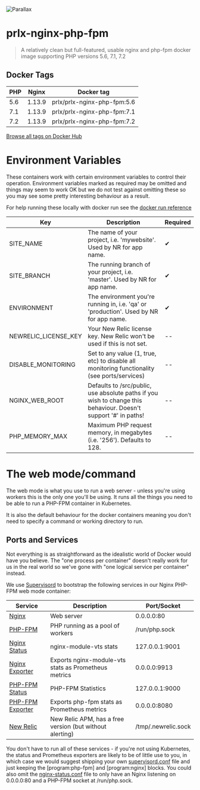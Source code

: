 ![Parallax](https://parallax.exposecms.com/parallax/img/logo.png "Parallax")

# prlx-nginx-php-fpm

> A relatively clean but full-featured, usable nginx and php-fpm docker image supporting PHP versions 5.6, 7.1, 7.2

## Docker Tags 

| PHP           | Nginx         | Docker tag                    |
| ------------- | ------------- | -------------                 |
| 5.6           | 1.13.9        | prlx/prlx-nginx-php-fpm:5.6   |
| 7.1           | 1.13.9        | prlx/prlx-nginx-php-fpm:7.1   |
| 7.2           | 1.13.9        | prlx/prlx-nginx-php-fpm:7.2   |

[Browse all tags on Docker Hub](https://hub.docker.com/r/prlx/prlx-nginx-php-fpm/tags/)

# Environment Variables

These containers work with certain environment variables to control their operation. Environment variables marked as required may be omitted and things may seem to work OK but we do not test against omitting these so you may see some pretty interesting behaviour as a result.

For help running these locally with docker run see the [docker run reference](https://docs.docker.com/engine/reference/run/#env-environment-variables)

| Key                   | Description                                                                                                       | Required              |
| ---                   | ---                                                                                                               | ---                   |
| SITE_NAME             | The name of your project, i.e. 'mywebsite'. Used by NR for app name.                                              | ✔                     |
| SITE_BRANCH           | The running branch of your project, i.e. 'master'. Used by NR for app name.                                       | ✔                     |
| ENVIRONMENT           | The environment you're running in, i.e. 'qa' or 'production'. Used by NR for app name.                            | ✔                     |
| NEWRELIC_LICENSE_KEY  | Your New Relic license key. New Relic won't be used if this is not set.                                           | --                    |
| DISABLE_MONITORING    | Set to any value (1, true, etc) to disable all monitoring functionality (see ports/services)                      | --                    |
| NGINX_WEB_ROOT        | Defaults to /src/public, use absolute paths if you wish to change this behaviour. Doesn't support '#' in paths!   | --                    |
| PHP_MEMORY_MAX        | Maximum PHP request memory, in megabytes (i.e. '256'). Defaults to 128.                                           | --                    |

# The web mode/command

The web mode is what you use to run a web server - unless you're using workers this is the only one you'll be using. It runs all the things you need to be able to run a PHP-FPM container in Kubernetes.

It is also the default behaviour for the docker containers meaning you don't need to specify a command or working directory to run.

## Ports and Services

Not everything is as straightforward as the idealistic world of Docker would have you believe. The "one process per container" doesn't really work for us in the real world so we've gone with "one logical service per container" instead.

We use [Supervisord](http://supervisord.org/) to bootstrap the following services in our Nginx PHP-FPM web mode container:

| Service                                                                                  | Description                                             | Port/Socket         |
| -------------                                                                            | -------------                                           | -------------       |
| [Nginx](https://www.nginx.com/)                                                          | Web server                                              | 0.0.0.0:80          |
| [PHP-FPM](https://php-fpm.org/)                                                          | PHP running as a pool of workers                        | /run/php.sock       |
| [Nginx Status](https://github.com/vozlt/nginx-module-vts)                                | nginx-module-vts stats                                  | 127.0.0.1:9001      |
| [Nginx Exporter](https://github.com/hnlq715/nginx-vts-exporter)                          | Exports nginx-module-vts stats as Prometheus metrics    | 0.0.0.0:9913        |
| [PHP-FPM Status](https://brandonwamboldt.ca/understanding-the-php-fpm-status-page-1603/) | PHP-FPM Statistics                                      | 127.0.0.1:9000      |
| [PHP-FPM Exporter](https://github.com/bakins/php-fpm-exporter)                           | Exports php-fpm stats as Prometheus metrics             | 0.0.0.0:8080        |
| [New Relic](https://newrelic.com/)                                                       | New Relic APM, has a free version (but without alerting)| /tmp/.newrelic.sock |

You don't have to run all of these services - if you're not using Kubernetes, the status and Prometheus exporters are likely to be of little use to you, in which case we would suggest shipping your own [supervisord.conf](/conf/supervisord-web.conf) file and just keeping the [program:php-fpm] and [program:nginx] blocks. You could also omit the [nginx-status.conf](/conf/nginx-status.conf) file to only have an Nginx listening on 0.0.0.0:80 and a PHP-FPM socket at /run/php.sock.